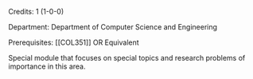 Credits: 1 (1-0-0)

Department: Department of Computer Science and Engineering

Prerequisites: [[COL351]] OR Equivalent

Special module that focuses on special topics and research problems of importance in this area.